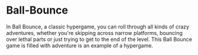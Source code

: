 # Ball-Bounce
In Ball Bounce, a classic hypergame, you can roll through all kinds of crazy adventures, whether you're skipping across narrow platforms, bouncing over lethal parts or just trying to get to the end of the level. This Ball Bounce game is filled with adventure is an example of a hypergame.

